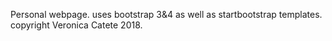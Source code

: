 Personal webpage. uses bootstrap 3&4 as well as startbootstrap templates.
copyright Veronica Catete 2018.
